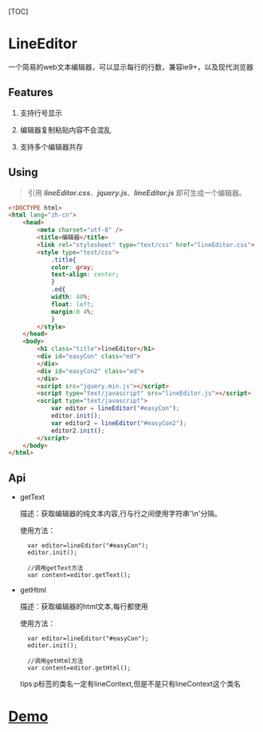 [TOC]

# LineEditor
一个简易的web文本编辑器，可以显示每行的行数，兼容ie9+，以及现代浏览器

## Features
1. 支持行号显示

2. 编辑器复制粘贴内容不会混乱

3. 支持多个编辑器共存

## Using
>引用 ***lineEditor.css***、***jquery.js***、***lineEditor.js*** 即可生成一个编辑器。

```html
<!DOCTYPE html>
<html lang="zh-cn">
	<head>
		<meta charset="utf-8" />
		<title>编辑器</title>
		<link rel="stylesheet" type="text/css" href="lineEditor.css">
		<style type="text/css">
			.title{
			color: gray;
			text-align: center;
			}
			.ed{
			width: 40%;
			float: left;
			margin:0 4%;
			}
		</style>
	</head>
	<body>
		<h1 class="title">lineEditor</h1>
		<div id="easyCon" class="ed">
		</div>
		<div id="easyCon2" class="ed">
		</div>
		<script src="jquery.min.js"></script>		
		<script type="text/javascript" src="lineEditor.js"></script>
		<script type="text/javascript">
			var editor = lineEditor("#easyCon");
			editor.init();
			var editor2 = lineEditor("#easyCon2");
			editor2.init();
		</script>
	</body>
</html>
```

## Api
* getText

	描述：获取编辑器的纯文本内容,行与行之间使用字符串'\n'分隔。

	使用方法：

	    var editor=lineEditor("#easyCon");
	    editor.init();

	    //调用getText方法
		var content=editor.getText();

* getHtml

	描述：获取编辑器的html文本,每行都使用<p class="lineContext"></p>

	使用方法：

	    var editor=lineEditor("#easyCon");
	    editor.init();

	    //调用getHtml方法
		var content=editor.getHtml();

	tips:p标签的类名一定有lineContext,但是不是只有lineContext这个类名


# [Demo](https://hlerenow.github.io/lineEditor/)

